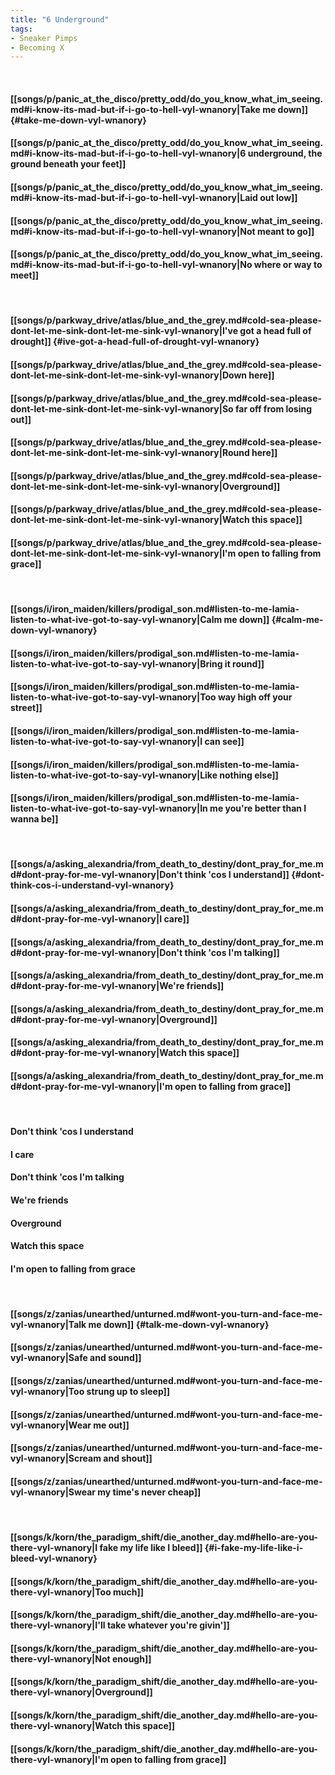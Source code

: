 ```yaml
---
title: "6 Underground"
tags:
- Sneaker Pimps
- Becoming X
---
```

&nbsp;
#### [[songs/p/panic_at_the_disco/pretty_odd/do_you_know_what_im_seeing.md#i-know-its-mad-but-if-i-go-to-hell-vyl-wnanory|Take me down]] {#take-me-down-vyl-wnanory}
#### [[songs/p/panic_at_the_disco/pretty_odd/do_you_know_what_im_seeing.md#i-know-its-mad-but-if-i-go-to-hell-vyl-wnanory|6 underground, the ground beneath your feet]]
#### [[songs/p/panic_at_the_disco/pretty_odd/do_you_know_what_im_seeing.md#i-know-its-mad-but-if-i-go-to-hell-vyl-wnanory|Laid out low]]
#### [[songs/p/panic_at_the_disco/pretty_odd/do_you_know_what_im_seeing.md#i-know-its-mad-but-if-i-go-to-hell-vyl-wnanory|Not meant to go]]
#### [[songs/p/panic_at_the_disco/pretty_odd/do_you_know_what_im_seeing.md#i-know-its-mad-but-if-i-go-to-hell-vyl-wnanory|No where or way to meet]]
&nbsp;
#### [[songs/p/parkway_drive/atlas/blue_and_the_grey.md#cold-sea-please-dont-let-me-sink-dont-let-me-sink-vyl-wnanory|I've got a head full of drought]] {#ive-got-a-head-full-of-drought-vyl-wnanory}
#### [[songs/p/parkway_drive/atlas/blue_and_the_grey.md#cold-sea-please-dont-let-me-sink-dont-let-me-sink-vyl-wnanory|Down here]]
#### [[songs/p/parkway_drive/atlas/blue_and_the_grey.md#cold-sea-please-dont-let-me-sink-dont-let-me-sink-vyl-wnanory|So far off from losing out]]
#### [[songs/p/parkway_drive/atlas/blue_and_the_grey.md#cold-sea-please-dont-let-me-sink-dont-let-me-sink-vyl-wnanory|Round here]]
#### [[songs/p/parkway_drive/atlas/blue_and_the_grey.md#cold-sea-please-dont-let-me-sink-dont-let-me-sink-vyl-wnanory|Overground]]
#### [[songs/p/parkway_drive/atlas/blue_and_the_grey.md#cold-sea-please-dont-let-me-sink-dont-let-me-sink-vyl-wnanory|Watch this space]]
#### [[songs/p/parkway_drive/atlas/blue_and_the_grey.md#cold-sea-please-dont-let-me-sink-dont-let-me-sink-vyl-wnanory|I'm open to falling from grace]]
&nbsp;
#### [[songs/i/iron_maiden/killers/prodigal_son.md#listen-to-me-lamia-listen-to-what-ive-got-to-say-vyl-wnanory|Calm me down]] {#calm-me-down-vyl-wnanory}
#### [[songs/i/iron_maiden/killers/prodigal_son.md#listen-to-me-lamia-listen-to-what-ive-got-to-say-vyl-wnanory|Bring it round]]
#### [[songs/i/iron_maiden/killers/prodigal_son.md#listen-to-me-lamia-listen-to-what-ive-got-to-say-vyl-wnanory|Too way high off your street]]
#### [[songs/i/iron_maiden/killers/prodigal_son.md#listen-to-me-lamia-listen-to-what-ive-got-to-say-vyl-wnanory|I can see]]
#### [[songs/i/iron_maiden/killers/prodigal_son.md#listen-to-me-lamia-listen-to-what-ive-got-to-say-vyl-wnanory|Like nothing else]]
#### [[songs/i/iron_maiden/killers/prodigal_son.md#listen-to-me-lamia-listen-to-what-ive-got-to-say-vyl-wnanory|In me you're better than I wanna be]]
&nbsp;
#### [[songs/a/asking_alexandria/from_death_to_destiny/dont_pray_for_me.md#dont-pray-for-me-vyl-wnanory|Don't think 'cos I understand]] {#dont-think-cos-i-understand-vyl-wnanory}
#### [[songs/a/asking_alexandria/from_death_to_destiny/dont_pray_for_me.md#dont-pray-for-me-vyl-wnanory|I care]]
#### [[songs/a/asking_alexandria/from_death_to_destiny/dont_pray_for_me.md#dont-pray-for-me-vyl-wnanory|Don't think 'cos I'm talking]]
#### [[songs/a/asking_alexandria/from_death_to_destiny/dont_pray_for_me.md#dont-pray-for-me-vyl-wnanory|We're friends]]
#### [[songs/a/asking_alexandria/from_death_to_destiny/dont_pray_for_me.md#dont-pray-for-me-vyl-wnanory|Overground]]
#### [[songs/a/asking_alexandria/from_death_to_destiny/dont_pray_for_me.md#dont-pray-for-me-vyl-wnanory|Watch this space]]
#### [[songs/a/asking_alexandria/from_death_to_destiny/dont_pray_for_me.md#dont-pray-for-me-vyl-wnanory|I'm open to falling from grace]]
&nbsp;
#### Don't think 'cos I understand
#### I care
#### Don't think 'cos I'm talking
#### We're friends
#### Overground
#### Watch this space
#### I'm open to falling from grace
&nbsp;
#### [[songs/z/zanias/unearthed/unturned.md#wont-you-turn-and-face-me-vyl-wnanory|Talk me down]] {#talk-me-down-vyl-wnanory}
#### [[songs/z/zanias/unearthed/unturned.md#wont-you-turn-and-face-me-vyl-wnanory|Safe and sound]]
#### [[songs/z/zanias/unearthed/unturned.md#wont-you-turn-and-face-me-vyl-wnanory|Too strung up to sleep]]
#### [[songs/z/zanias/unearthed/unturned.md#wont-you-turn-and-face-me-vyl-wnanory|Wear me out]]
#### [[songs/z/zanias/unearthed/unturned.md#wont-you-turn-and-face-me-vyl-wnanory|Scream and shout]]
#### [[songs/z/zanias/unearthed/unturned.md#wont-you-turn-and-face-me-vyl-wnanory|Swear my time's never cheap]]
&nbsp;
#### [[songs/k/korn/the_paradigm_shift/die_another_day.md#hello-are-you-there-vyl-wnanory|I fake my life like I bleed]] {#i-fake-my-life-like-i-bleed-vyl-wnanory}
#### [[songs/k/korn/the_paradigm_shift/die_another_day.md#hello-are-you-there-vyl-wnanory|Too much]]
#### [[songs/k/korn/the_paradigm_shift/die_another_day.md#hello-are-you-there-vyl-wnanory|I'll take whatever you're givin']]
#### [[songs/k/korn/the_paradigm_shift/die_another_day.md#hello-are-you-there-vyl-wnanory|Not enough]]
#### [[songs/k/korn/the_paradigm_shift/die_another_day.md#hello-are-you-there-vyl-wnanory|Overground]]
#### [[songs/k/korn/the_paradigm_shift/die_another_day.md#hello-are-you-there-vyl-wnanory|Watch this space]]
#### [[songs/k/korn/the_paradigm_shift/die_another_day.md#hello-are-you-there-vyl-wnanory|I'm open to falling from grace]]
